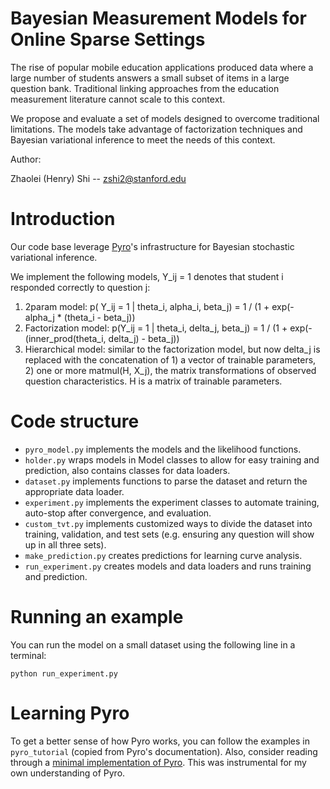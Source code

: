 # Bayesian Measurement Models for Online Sparse Settings


The rise of popular mobile education applications produced data where a large number of students answers a small subset of items in a large question bank. Traditional linking approaches from the education measurement literature cannot scale to this context.

We propose and evaluate a set of models designed to overcome traditional limitations. The models take advantage of factorization techniques and Bayesian variational inference to meet the needs of this context.

Author:

Zhaolei (Henry) Shi -- zshi2@stanford.edu

# Introduction

Our code base leverage [Pyro](https://github.com/pyro-ppl/pyro)'s infrastructure for Bayesian stochastic variational inference. 

We implement the following models, Y_ij = 1 denotes that student i responded correctly to question j:

1. 2param model: p( Y_ij = 1 | theta_i, alpha_i, beta_j) = 1 / (1 + exp(- alpha_j * (theta_i - beta_j))
2. Factorization model: p(Y_ij = 1 | theta_i, delta_j, beta_j) = 1 / (1 + exp(- (inner_prod(theta_i, delta_j)  - beta_j))
3. Hierarchical model: similar to the factorization model, but now delta_j is replaced with the concatenation of 1) a vector of trainable parameters, 2) one or more matmul(H, X_j), the matrix transformations of observed question characteristics. H is a matrix of trainable parameters.

# Code structure

* `pyro_model.py` implements the models and the likelihood functions.
* `holder.py` wraps models in Model classes to allow for easy training and prediction, also contains classes for data loaders.
* `dataset.py` implements functions to parse the dataset and return the appropriate data loader.
* `experiment.py` implements the experiment classes to automate training, auto-stop after convergence, and evaluation.
* `custom_tvt.py` implements customized ways to divide the dataset into training, validation, and test sets (e.g. ensuring any question will show up in all three sets).
* `make_prediction.py` creates predictions for learning curve analysis.
* `run_experiment.py` creates models and data loaders and runs training and prediction.

# Running an example

You can run the model on a small dataset using the following line in a terminal:

```
python run_experiment.py
```

# Learning Pyro

To get a better sense of how Pyro works, you can follow the examples in `pyro_tutorial` (copied from Pyro's documentation). Also, consider reading through a [minimal implementation of Pyro](http://pyro.ai/examples/minipyro.html). This was instrumental for my own understanding of Pyro.

